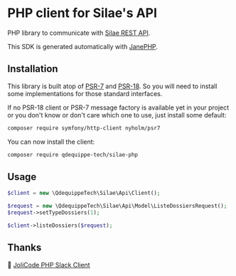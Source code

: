 # PHP client for Silae's API

PHP library to communicate with [Silae REST API](https://silae-api.document360.io/api-rest/docs).

This SDK is generated automatically with [JanePHP](https://github.com/janephp/janephp).

## Installation

This library is built atop of [PSR-7](https://www.php-fig.org/psr/psr-7/) and
[PSR-18](https://www.php-fig.org/psr/psr-18/). So you will need to install some
implementations for those standard interfaces.

If no PSR-18 client or PSR-7 message factory is available yet in your project
or you don't know or don't care which one to use, just install some default:

```bash
composer require symfony/http-client nyholm/psr7
```

You can now install the  client:

```bash
composer require qdequippe-tech/silae-php
```

## Usage

```php
$client = new \QdequippeTech\Silae\Api\Client();

$request = new \QdequippeTech\Silae\Api\Model\ListeDossiersRequest();
$request->setTypeDossiers(1);

$client->listeDossiers($request);
```

## Thanks

💙 [JoliCode PHP Slack Client](https://github.com/jolicode/slack-php-api)